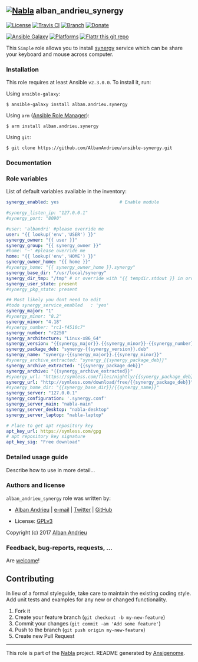 ## [![Nabla](https://debops.org/images/debops-small.png)](https://github.com/AlbanAndrieu) alban_andrieu_synergy

<!-- This file was generated by Ansigenome. Do not edit this file directly but
     instead have a look at the files in the ./meta/ directory. -->

[![License](http://img.shields.io/:license-apache-blue.svg?style=flat-square)](http://www.apache.org/licenses/LICENSE-2.0.html)
[![Travis CI](https://img.shields.io/travis/AlbanAndrieu/ansible-synergy.svg?style=flat)](https://travis-ci.org/AlbanAndrieu/ansible-synergy)
[![Branch](http://img.shields.io/github/tag/AlbanAndrieu/ansible-synergy.svg?style=flat-square)](https://github.com/AlbanAndrieu/ansible-synergy/tree/master)
[![Donate](https://img.shields.io/gratipay/AlbanAndrieu.svg?style=flat)](https://www.gratipay.com/~AlbanAndrieu)
<!--[![Ansible Galaxy](https://img.shields.io/badge/galaxy-alban.andrieu.synergy-660198.svg?style=flat)](https://galaxy.ansible.com/detail#/role/2206)-->
[![Ansible Galaxy](https://img.shields.io/badge/galaxy-alban.andrieu.synergy-660198.svg?style=flat)](https://galaxy.ansible.com/alban.andrieu/synergy)
[![Platforms](http://img.shields.io/badge/platforms-ubuntu-lightgrey.svg?style=flat)](#)
[![Flattr this git repo](http://api.flattr.com/button/flattr-badge-large.png)](https://flattr.com/submit/auto?user_id=AlbanAndrieu&url=https://github.com/AlbanAndrieu/ansible-synergy&title=ansible-synergy&language=en_GB&tags=github&category=software)

This ``Simple`` role allows you to install [synergy](http://fr.wikipedia.org/wiki/Synergy_(logiciel)) service
which can be share your keyboard and mouse across computer.


### Installation

This role requires at least Ansible `v2.3.0.0`. To install it, run:

Using `ansible-galaxy`:
```shell
$ ansible-galaxy install alban.andrieu.synergy
```

Using `arm` ([Ansible Role Manager](https://github.com/mirskytech/ansible-role-manager/)):
```shell
$ arm install alban.andrieu.synergy
```

Using `git`:
```shell
$ git clone https://github.com/AlbanAndrieu/ansible-synergy.git
```

### Documentation

<!---
More information about `alban.andrieu.synergy` can be found in the
[official alban.andrieu.synergy documentation](https://docs.debops.org/en/latest/ansible/roles/ansible-synergy/docs/).
-->


### Role variables

List of default variables available in the inventory:

```YAML
synergy_enabled: yes                       # Enable module

#synergy_listen_ip: "127.0.0.1"
#synergy_port: "8090"

#user: 'albandri' #please override me
user: "{{ lookup('env','USER') }}"
synergy_owner: "{{ user }}"
synergy_group: "{{ synergy_owner }}"
#home: '~' #please override me
home: "{{ lookup('env','HOME') }}"
synergy_owner_home: "{{ home }}"
#synergy_home: "{{ synergy_owner_home }}.synergy"
synergy_base_dir: "/usr/local/synergy"
synergy_dir_tmp: "/tmp" # or override with "{{ tempdir.stdout }} in order to have be sure to download the file"
synergy_user_state: present
#synergy_pkg_state: present

## Most likely you dont need to edit
#todo synergy_service_enabled   : 'yes'
synergy_major: "1"
#synergy_minor: "8.2"
synergy_minor: "4.18"
#synergy_number: "rc1-f4510c7"
synergy_number: "r2250"
synergy_architecture: "Linux-x86_64"
synergy_version: "{{synergy_major}}.{{synergy_minor}}-{{synergy_number}}-{{synergy_architecture}}"
synergy_package_deb: "synergy-{{synergy_version}}.deb"
synergy_name: "synergy-{{synergy_major}}.{{synergy_minor}}"
#synergy_archive_extracted: "synergy_{{synergy_package_deb}}"
synergy_archive_extracted: "{{synergy_package_deb}}"
synergy_archive: "{{synergy_archive_extracted}}"
#synergy_url: "https://symless.com/files/nightly/{{synergy_package_deb}}"
synergy_url: "http://symless.com/download/free/{{synergy_package_deb}}"
#synergy_home_dir: "{{synergy_base_dir}}/{{synergy_name}}"
synergy_server: "127.0.0.1"
synergy_configuration: '.synergy.conf'
synergy_server_main: "nabla-main"
synergy_server_desktop: "nabla-desktop"
synergy_server_laptop: "nabla-laptop"

# Place to get apt repository key
apt_key_url: https://symless.com/gpg
# apt repository key signature
apt_key_sig: "Free download"
```


### Detailed usage guide

Describe how to use in more detail...


### Authors and license

`alban_andrieu_synergy` role was written by:

- [Alban Andrieu](fr.linkedin.com/in/nabla/) | [e-mail](mailto:alban.andrieu@free.fr) | [Twitter](https://twitter.com/AlbanAndrieu) | [GitHub](https://github.com/AlbanAndrieu)

- License: [GPLv3](https://tldrlegal.com/license/gnu-general-public-license-v3-%28gpl-3%29)

Copyright (c) 2017 [Alban Andrieu](https://alban.andrieu.com/)

### Feedback, bug-reports, requests, ...

Are [welcome](https://github.com/AlbanAndrieu/ansible-synergy/issues)!

## Contributing
In lieu of a formal styleguide, take care to maintain the existing coding style. Add unit tests and examples for any new or changed functionality.

1. Fork it
2. Create your feature branch (`git checkout -b my-new-feature`)
3. Commit your changes (`git commit -am 'Add some feature'`)
4. Push to the branch (`git push origin my-new-feature`)
5. Create new Pull Request

***

This role is part of the [Nabla](https://github.com/AlbanAndrieu) project.
README generated by [Ansigenome](https://github.com/nickjj/ansigenome/).
